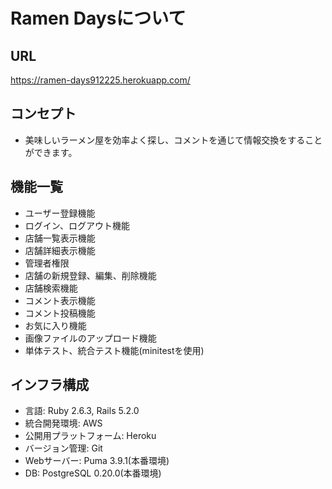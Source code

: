 # Ramen Daysについて

## URL
https://ramen-days912225.herokuapp.com/

## コンセプト
- 美味しいラーメン屋を効率よく探し、コメントを通じて情報交換をすることができます。

## 機能一覧
- ユーザー登録機能
- ログイン、ログアウト機能
- 店舗一覧表示機能
- 店舗詳細表示機能
- 管理者権限
- 店舗の新規登録、編集、削除機能
- 店舗検索機能
- コメント表示機能
- コメント投稿機能
- お気に入り機能
- 画像ファイルのアップロード機能
- 単体テスト、統合テスト機能(minitestを使用)

## インフラ構成
- 言語: Ruby 2.6.3, Rails 5.2.0
- 統合開発環境: AWS
- 公開用プラットフォーム: Heroku
- バージョン管理: Git
- Webサーバー: Puma 3.9.1(本番環境)
- DB: PostgreSQL 0.20.0(本番環境)

